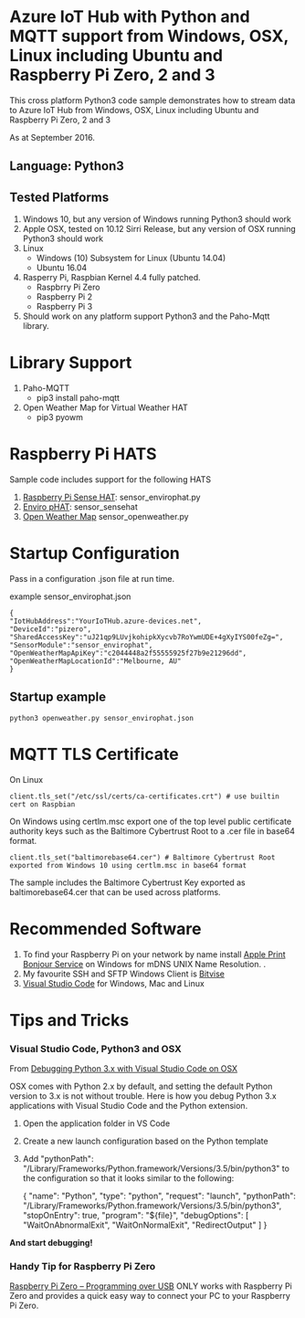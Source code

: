 # Azure IoT Hub with Python and MQTT support from Windows, OSX, Linux including Ubuntu and Raspberry Pi Zero, 2 and 3

This cross platform Python3 code sample demonstrates how to stream data to Azure IoT Hub from Windows, OSX, Linux including Ubuntu and Raspberry Pi Zero, 2 and 3

As at September 2016.

## Language: Python3

## Tested Platforms

1. Windows 10, but any version of Windows running Python3 should work
2. Apple OSX, tested on 10.12 Sirri Release, but any version of OSX running Python3 should work
3. Linux
    * Windows (10) Subsystem for Linux (Ubuntu 14.04)
    * Ubuntu 16.04
4. Rasperry Pi, Raspbian Kernel 4.4 fully patched. 
    * Raspbrry Pi Zero
    * Raspberry Pi 2
    * Raspberry Pi 3
5. Should work on any platform support Python3 and the Paho-Mqtt library.

# Library Support

1. Paho-MQTT
    * pip3 install paho-mqtt
2. Open Weather Map for Virtual Weather HAT
    * pip3 pyowm

# Raspberry Pi HATS

Sample code includes support for the following HATS

1. [Raspberry Pi Sense HAT](https://www.raspberrypi.org/products/sense-hat/): sensor_envirophat.py
2. [Enviro pHAT](https://shop.pimoroni.com/products/enviro-phat): sensor_sensehat
3. [Open Weather Map](http://openweathermap.org/) sensor_openweather.py

# Startup Configuration

Pass in a configuration .json file at run time.

example sensor_envirophat.json

    {
    "IotHubAddress":"YourIoTHub.azure-devices.net",
    "DeviceId":"pizero",
    "SharedAccessKey":"uJ21qp9LUvjkohipkXycvb7RoYwmUDE+4gXyIYS00feZg=",
    "SensorModule":"sensor_envirophat",
    "OpenWeatherMapApiKey":"c2044448a2f55555925f27b9e21296dd",
    "OpenWeatherMapLocationId":"Melbourne, AU"
    }

## Startup example

    python3 openweather.py sensor_envirophat.json



# MQTT TLS Certificate

On Linux 
    
    client.tls_set("/etc/ssl/certs/ca-certificates.crt") # use builtin cert on Raspbian

On Windows using certlm.msc export one of the top level public certificate authority keys such as the Baltimore Cybertrust Root to a .cer file in base64 format.

    client.tls_set("baltimorebase64.cer") # Baltimore Cybertrust Root exported from Windows 10 using certlm.msc in base64 format

The sample includes the Baltimore Cybertrust Key exported as baltimorebase64.cer that can be used across platforms.

# Recommended Software

1. To find your Raspberry Pi on your network by name install [Apple Print Bonjour Service](https://support.apple.com/kb/dl999?locale=en_AU) on Windows for mDNS UNIX Name Resolution. .
2. My favourite SSH and SFTP Windows Client is [Bitvise](https://www.bitvise.com/)
3. [Visual Studio Code](https://code.visualstudio.com/) for Windows, Mac and Linux


# Tips and Tricks

### Visual Studio Code, Python3 and OSX

From [Debugging Python 3.x with Visual Studio Code on OSX](https://nocture.dk/2016/05/07/debugging-python-3-x-with-visual-studio-code-on-osx/)

OSX comes with Python 2.x by default, and setting the default Python version to 3.x is not without trouble. Here is how you debug Python 3.x applications with Visual Studio Code and the Python extension.

1. Open the application folder in VS Code 
2. Create a new launch configuration based on the Python template 
3. Add "pythonPath": "/Library/Frameworks/Python.framework/Versions/3.5/bin/python3" to the configuration so that it looks similar to the following: 

    {
        "name": "Python",
        "type": "python",
        "request": "launch",
        "pythonPath": "/Library/Frameworks/Python.framework/Versions/3.5/bin/python3",
        "stopOnEntry": true,
        "program": "${file}",
        "debugOptions": [
            "WaitOnAbnormalExit",
            "WaitOnNormalExit",
            "RedirectOutput"
        ]
    }

**And start debugging!**

### Handy Tip for Raspberry Pi Zero

[Raspberry Pi Zero – Programming over USB](http://blog.gbaman.info/?p=791) ONLY works with Raspberry Pi Zero and provides a quick easy way to connect your PC to your Raspberry Pi Zero.









